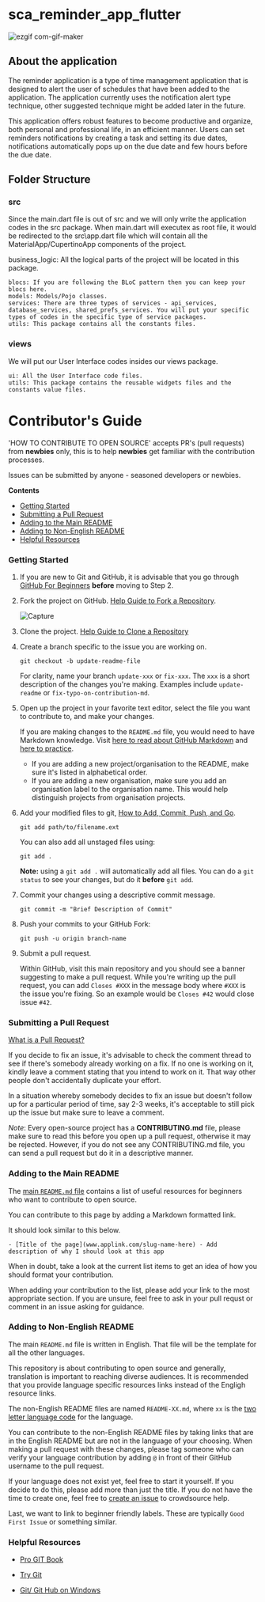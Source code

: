 # sca_reminder_app_flutter
![ezgif com-gif-maker](https://user-images.githubusercontent.com/32166619/115328615-c2c13c00-a188-11eb-91fb-6b9037f97211.png)

## About the application
The reminder application is a type of time management application that is designed to alert the user of schedules that have been added to the application. The application currently uses the notification alert type technique, other suggested technique might be added later in the future.

This application offers robust features to become productive and organize, both personal and professional life, in an efficient manner. Users can set reminders notifications by creating a task and setting its due dates, notifications automatically pops up on the due date and few hours before the due date. 

## Folder Structure

### src

Since the main.dart file is out of src and we will only write the application codes in the src package. When main.dart will executex as root file, it would be redirected to the src\app.dart file which will contain all the MaterialApp/CupertinoApp components of the project.

business_logic: All the logical parts of the project will be located in this package.

    blocs: If you are following the BLoC pattern then you can keep your blocs here.
    models: Models/Pojo classes.
    services: There are three types of services - api_services, database_services, shared_prefs_services. You will put your specific types of codes in the specific type of service packages.
    utils: This package contains all the constants files.

### views

We will put our User Interface codes insides our views package.

    ui: All the User Interface code files.
    utils: This package contains the reusable widgets files and the constants value files.

# Contributor's Guide

'HOW TO CONTRIBUTE TO OPEN SOURCE' accepts PR's (pull requests) from **newbies**
only, this is to help **newbies** get familiar with the contribution processes.

Issues can be submitted by anyone - seasoned developers or newbies.

**Contents**

- [Getting Started](#getting-started)
- [Submitting a Pull Request](#submitting-a-pull-request)
- [Adding to the Main README](#adding-to-the-main-readme)
- [Adding to Non-English README](#adding-to-non-english-readme)
- [Helpful Resources](#helpful-resources)

### Getting Started

1.  If you are new to Git and GitHub, it is advisable that you go through
    [GitHub For Beginners](http://readwrite.com/2013/09/30/understanding-github-a-journey-for-beginners-part-1/)
    **before** moving to Step 2.

2.  Fork the project on GitHub.
    [Help Guide to Fork a Repository](https://help.github.com/en/articles/fork-a-repo/).

    ![Capture](https://user-images.githubusercontent.com/32166619/115340532-c1027300-a19e-11eb-9d6a-42dcaa2d28d2.PNG)

3.  Clone the project.
    [Help Guide to Clone a Repository](https://help.github.com/en/articles/cloning-a-repository)

4.  Create a branch specific to the issue you are working on.

    ```shell
    git checkout -b update-readme-file
    ```

    For clarity, name
    your branch `update-xxx` or `fix-xxx`. The `xxx` is a short
    description of the changes you're making. Examples include `update-readme` or
    `fix-typo-on-contribution-md`.

5.  Open up the project in your favorite text editor, select the file you want
    to contribute to, and make your changes.

    If you are making changes to the `README.md` file, you would need to have
    Markdown knowledge. Visit
    [here to read about GitHub Markdown](https://guides.github.com/features/mastering-markdown/)
    and
    [here to practice](http://www.markdowntutorial.com/).

    *   If you are adding a new project/organisation to the README, make sure
        it's listed in alphabetical order.
    *   If you are adding a new organisation, make sure you add an organisation
        label to the organisation name. This would help distinguish projects
        from organisation projects.

6.  Add your modified
    files to git, [How to Add, Commit, Push, and Go](http://readwrite.com/2013/10/02/github-for-beginners-part-2/).

    ```shell
    git add path/to/filename.ext
    ```

    You can also add all unstaged files using:

    ```shell
    git add .
    ```

    **Note:** using a `git add .` will automatically add all files. You can do a
    `git status` to see your changes, but do it **before** `git add`.

6.  Commit your changes using a descriptive commit message.

    ```shell
    git commit -m "Brief Description of Commit"
    ```

7.  Push your commits to your GitHub Fork:

    ```shell
    git push -u origin branch-name
    ```

8.  Submit a pull request.

    Within GitHub, visit this main repository and you should see a banner
    suggesting to make a pull request. While you're writing up the pull
    request, you can add `Closes #XXX` in the message body where `#XXX` is the
    issue you're fixing. So an example would be `Closes #42` would close issue
    `#42`.

### Submitting a Pull Request

[What is a Pull Request?](https://yangsu.github.io/pull-request-tutorial/)

If you decide to fix an issue, it's advisable to check the comment thread to see if there's somebody already working on a fix. If no one is working on it, kindly leave a comment stating that you intend to work on it. That way
other people don't accidentally duplicate your effort.

In a situation whereby somebody decides to fix an issue but doesn't follow up
for a particular period of time, say 2-3 weeks, it's acceptable to still pick
up the issue but make sure to leave a comment.

*Note*: Every open-source project has a **CONTRIBUTING.md** file, please make
sure to read this before you open up a pull request, otherwise it may be
rejected. However, if you do not see any CONTRIBUTING.md file, you can send a
pull request but do it in a descriptive manner.

### Adding to the Main README

The
[main `README.md` file](https://github.com/freeCodeCamp/how-to-contribute-to-open-source/blob/master/README.md)
contains a list of useful resources for beginners who want to contribute to
open source.

You can contribute to this page by adding a Markdown formatted link.

It should look similar to this below.

```
- [Title of the page](www.applink.com/slug-name-here) - Add description of why I should look at this app
```

When in doubt, take a look at the current list items to get an idea of how you should format your contribution.

When adding your contribution to the list, please add your link to the most appropriate section. If you are unsure, feel free to ask in your pull requst or comment in an issue asking for guidance.

### Adding to Non-English README

The main `README.md` file is written in English. That file will be the template for all the other languages.

This repository is about contributing to open source and generally, translation is important to reaching diverse audiences. It is recommended that you provide language specific resources links instead of the Engligh resource links.

The non-English README files are named `README-XX.md`, where `xx` is the
[two letter language code](https://en.wikipedia.org/wiki/List_of_ISO_639-1_codes)
for the language.

You can contribute to the non-English README files by taking links that are in the English README but are not in the language of your choosing. When making a pull request with these changes, please tag someone who can verify your language contribution by adding `@` in front of their GitHub username to the pull request.

If your language does not exist yet, feel free to start it yourself. If you decide to do this, please add more than just the title. If you do not have the time to create one, feel free to
[create an issue](https://github.com/freeCodeCamp/how-to-contribute-to-open-source/issues/new/choose)
to crowdsource help.

Last, we want to link to beginner friendly labels. These are typically `Good First Issue` or something similar.

### Helpful Resources

- [Pro GIT Book](https://git-scm.com/book/en/v2)

- [Try Git](https://try.github.io/)

- [Git/ Git Hub on Windows](https://www.youtube.com/watch?v=J_Clau1bYco)
